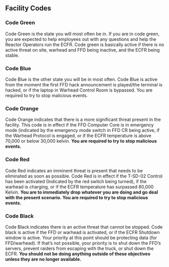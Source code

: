 ## Facility Codes
### Code Green
Code Green is the state you will most often be in. If you are in code green, you are expected to help employees out with any questions and help the Reactor Operators run the ECFR. Code green is basically active if there is no active threat on site, warhead and FFD being inactive, and the ECFR being stable.

### Code Blue
Code Blue is the other state you will be in most often. Code Blue is active from the moment the first FFD hack announcement is played/the terminal is hacked, or if the laptop in Warhead Control Room is bypassed. You are required to try to stop malicious events.

### Code Orange
Code Orange indicates that there is a more significant threat present in the facility. This code is in effect if the FFD Computer Core is in emergency mode (indicated by the emergency mode switch in FFD CR being active, if the Warhead Protocol is engaged, or if the ECFR temperature is above 70,000 or below 30,000 kelvin. **You are required to try to stop malicious events.**

### Code Red
Code Red indicates an imminent threat is present that needs to be eliminated as soon as possible. Code Red is in effect if the T-SD-02 Control has been activated (Indicated by the red switch being turned), if the warhead is charging, or if the ECFR temperature has surpassed 80,000 Kelvin. **You are to immediately drop whatever you are doing and go deal with the present scenario. You are required to try to stop malicious events.**

### Code Black
Code Black indicates there is an active threat that cannot be stopped. Code black is active if the FFD or warhead is activated, or if the ECFR Shutdown window is active. Your priority at this point should be protecting data (for FFD/warhead). If that’s not possible, your priority is to shut down the FFD’s servers, prevent raiders from escaping with the truck, or shut down the ECFR. **You should not be doing anything outside of these objectives unless they are no longer available.**